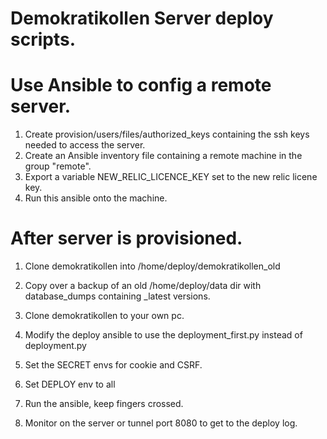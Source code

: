 # Demokratikollen Server deploy scripts.

# Use Ansible to config a remote server.

1. Create provision/users/files/authorized_keys containing the ssh keys needed to access the server.
2. Create an Ansible inventory file containing a remote machine in the group "remote".
3. Export a variable NEW_RELIC_LICENCE_KEY set to the new relic licene key.
4. Run this ansible onto the machine.

# After server is provisioned.
1. Clone demokratikollen into /home/deploy/demokratikollen_old
2. Copy over a backup of an old /home/deploy/data dir with database_dumps containing _latest versions.

3. Clone demokratikollen to your own pc. 
4. Modify the deploy ansible to use the deployment_first.py instead of deployment.py
5. Set the SECRET envs for cookie and CSRF.
6. Set DEPLOY env to all
5. Run the ansible, keep fingers crossed.
6. Monitor on the server or tunnel port 8080 to get to the deploy log.
